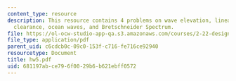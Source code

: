 ```yaml
---
content_type: resource
description: This resource contains 4 problems on wave elevation, linear system, deck
  clearance, ocean waves, and Bretschneider Spectrum.
file: https://ol-ocw-studio-app-qa.s3.amazonaws.com/courses/2-22-design-principles-for-ocean-vehicles-13-42-spring-2005/681197abce796f0029b6b621ebff0572_hw5.pdf
file_type: application/pdf
parent_uid: c6cdcb0c-09c0-153f-c716-fe716ce92940
resourcetype: Document
title: hw5.pdf
uid: 681197ab-ce79-6f00-29b6-b621ebff0572
---
```

